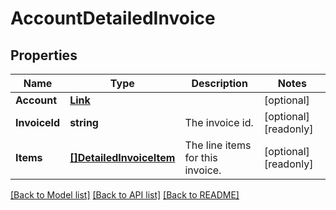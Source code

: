 # AccountDetailedInvoice

## Properties

Name | Type | Description | Notes
------------ | ------------- | ------------- | -------------
**Account** | [**Link**](Link.md) |  | [optional] 
**InvoiceId** | **string** | The invoice id. | [optional] [readonly] 
**Items** | [**[]DetailedInvoiceItem**](DetailedInvoiceItem.md) | The line items for this invoice. | [optional] [readonly] 

[[Back to Model list]](../README.md#documentation-for-models) [[Back to API list]](../README.md#documentation-for-api-endpoints) [[Back to README]](../README.md)


